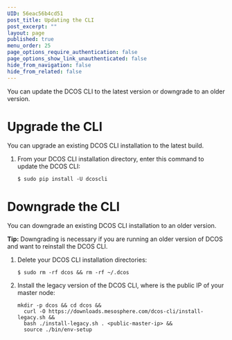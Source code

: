 ```yaml
---
UID: 56eac56b4cd51
post_title: Updating the CLI
post_excerpt: ""
layout: page
published: true
menu_order: 25
page_options_require_authentication: false
page_options_show_link_unauthenticated: false
hide_from_navigation: false
hide_from_related: false
---
```

You can update the DCOS CLI to the latest version or downgrade to an older version.

# Upgrade the CLI

You can upgrade an existing DCOS CLI installation to the latest build.

1.  From your DCOS CLI installation directory, enter this command to update the DCOS CLI:
    
        $ sudo pip install -U dcoscli
        

# Downgrade the CLI

You can downgrade an existing DCOS CLI installation to an older version.

**Tip:** Downgrading is necessary if you are running an older version of DCOS and want to reinstall the DCOS CLI.

1.  Delete your DCOS CLI installation directories:
    
        $ sudo rm -rf dcos && rm -rf ~/.dcos
        

2.  Install the legacy version of the DCOS CLI, where <public-master-ip> is the public IP of your master node:
    
        mkdir -p dcos && cd dcos && 
          curl -O https://downloads.mesosphere.com/dcos-cli/install-legacy.sh && 
          bash ./install-legacy.sh . <public-master-ip> && 
          source ./bin/env-setup